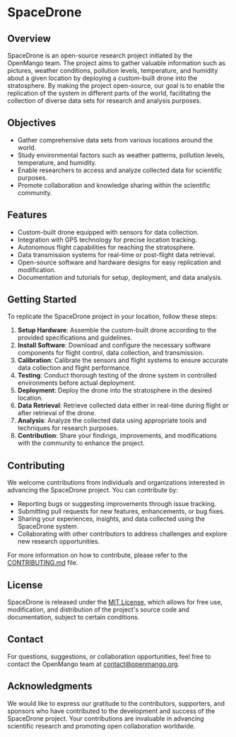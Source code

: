 # SpaceDrone

## Overview
SpaceDrone is an open-source research project initiated by the OpenMango team. The project aims to gather valuable information such as pictures, weather conditions, pollution levels, temperature, and humidity about a given location by deploying a custom-built drone into the stratosphere. By making the project open-source, our goal is to enable the replication of the system in different parts of the world, facilitating the collection of diverse data sets for research and analysis purposes.

## Objectives
- Gather comprehensive data sets from various locations around the world.
- Study environmental factors such as weather patterns, pollution levels, temperature, and humidity.
- Enable researchers to access and analyze collected data for scientific purposes.
- Promote collaboration and knowledge sharing within the scientific community.

## Features
- Custom-built drone equipped with sensors for data collection.
- Integration with GPS technology for precise location tracking.
- Autonomous flight capabilities for reaching the stratosphere.
- Data transmission systems for real-time or post-flight data retrieval.
- Open-source software and hardware designs for easy replication and modification.
- Documentation and tutorials for setup, deployment, and data analysis.

## Getting Started
To replicate the SpaceDrone project in your location, follow these steps:

1. **Setup Hardware**: Assemble the custom-built drone according to the provided specifications and guidelines.
2. **Install Software**: Download and configure the necessary software components for flight control, data collection, and transmission.
3. **Calibration**: Calibrate the sensors and flight systems to ensure accurate data collection and flight performance.
4. **Testing**: Conduct thorough testing of the drone system in controlled environments before actual deployment.
5. **Deployment**: Deploy the drone into the stratosphere in the desired location.
6. **Data Retrieval**: Retrieve collected data either in real-time during flight or after retrieval of the drone.
7. **Analysis**: Analyze the collected data using appropriate tools and techniques for research purposes.
8. **Contribution**: Share your findings, improvements, and modifications with the community to enhance the project.

## Contributing
We welcome contributions from individuals and organizations interested in advancing the SpaceDrone project. You can contribute by:

- Reporting bugs or suggesting improvements through issue tracking.
- Submitting pull requests for new features, enhancements, or bug fixes.
- Sharing your experiences, insights, and data collected using the SpaceDrone system.
- Collaborating with other contributors to address challenges and explore new research opportunities.

For more information on how to contribute, please refer to the [CONTRIBUTING.md](CONTRIBUTING.md) file.

## License
SpaceDrone is released under the [MIT License](LICENSE), which allows for free use, modification, and distribution of the project's source code and documentation, subject to certain conditions.

## Contact
For questions, suggestions, or collaboration opportunities, feel free to contact the OpenMango team at [contact@openmango.org](mailto:contact@openmango.org).

## Acknowledgments
We would like to express our gratitude to the contributors, supporters, and sponsors who have contributed to the development and success of the SpaceDrone project. Your contributions are invaluable in advancing scientific research and promoting open collaboration worldwide.
